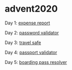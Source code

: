 # advent2020

Day 1: [expense report](https://github.com/f-nyx/advent2020/blob/master/01-expense-report)

Day 2: [password validator](https://github.com/f-nyx/advent2020/blob/master/02-password-validator)

Day 3: [travel safe](https://github.com/f-nyx/advent2020/blob/master/03-travel-safe)

Day 4: [passport validator](https://github.com/f-nyx/advent2020/blob/master/04-passport-validator)

Day 5: [boarding pass resolver](https://github.com/f-nyx/advent2020/blob/master/05-boarding-pass)
